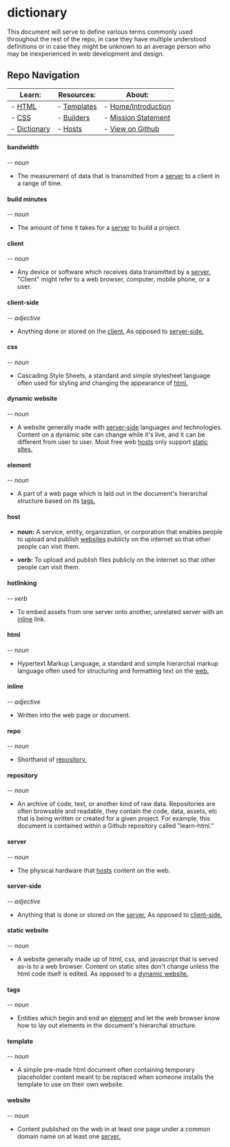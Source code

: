 # dictionary

This document will serve to define various terms commonly used throughout the rest of the repo, in case they have multiple understood definitions or in case they might be unknown to an average person who may be inexperienced in web development and design.

## Repo Navigation

| Learn:                          | Resources:                         | About:
| ------------------------------- | ---------------------------------- | ---------------------------------------------
| - [HTML](guides/html.md)        | - [Templates](templates/readme.md) | - [Home/Introduction](./)
| - [CSS](guides/css.md)          | - [Builders](guides/builders.md)   | - [Mission Statement](mission-statement.md)
| - [Dictionary](guides/vocab.md) | - [Hosts](guides/hosts.md)         | - [View on Github](https://github.com/skylestia/make-a-website)

#### **bandwidth**
*-- noun*

- The measurement of data that is transmitted from a [server](#server) to a client in a range of time.

#### **build minutes**
*-- noun*

- The amount of time it takes for a [server](#server) to build a project.

#### **client**
*-- noun*

- Any device or software which receives data transmitted by a [server.](#server) "Client" might refer to a web browser, computer, mobile phone, or a user.

#### **client-side**
*-- adjective*

- Anything done or stored on the [client.](#client) As opposed to [server-side.](#server-side)

#### **css**
*-- noun*

- Cascading Style Sheets, a standard and simple stylesheet language often used for styling and changing the appearance of [html.](#html)

#### **dynamic website**
*-- noun*

- A website generally made with [server-side](#server-side) languages and technologies. Content on a dynamic site can change while it's live, and it can be different from user to user. Most free web [hosts](#host) only support [static sites.](#static-website)

#### **element**
*-- noun*

- A part of a web page which is laid out in the document's hierarchal structure based on its [tags.](#tags)

#### **host**

- **noun:** A service, entity, organization, or corporation that enables people to upload and publish [websites](#website) publicly on the internet so that other people can visit them.

- **verb:** To upload and publish files publicly on the internet so that other people can visit them.

#### **hotlinking**
*-- verb*

- To embed assets from one server onto another, unrelated server with an [inline](#inline) link.

#### **html**
*-- noun*

- Hypertext Markup Language, a standard and simple hierarchal markup language often used for structuring and formatting text on the [web.](#web)

#### **inline**
*-- adjective*

- Written into the web page or document.

#### **repo**
*-- noun*

- Shorthand of [repository.](#repository)

#### **repository**
*-- noun*

- An archive of code, text, or another kind of raw data. Repositories are often browsable and readable, they contain the code, data, assets, etc that is being written or created for a given project. For example, this document is contained within a Github repository called "learn-html."

#### **server**
*-- noun*

- The physical hardware that [hosts](#host) content on the web.

#### **server-side**
*-- adjective*

- Anything that is done or stored on the [server.](#server) As opposed to [client-side.](#client-side)

#### **static website**
*-- noun*

- A website generally made up of html, css, and javascript that is served as-is to a web browser. Content on static sites don't change unless the html code itself is edited. As opposed to a [dynamic website.](#dynamic-website)

#### **tags**
*-- noun*

- Entities which begin and end an [element](#element) and let the web browser know how to lay out elements in the document's hierarchal structure.

#### **template**
*-- noun*

- A simple pre-made html document often containing temporary placeholder content meant to be replaced when someone installs the template to use on their own website.

#### **website**
*-- noun*

- Content published on the web in at least one page under a common domain name on at least one [server.](#server)
